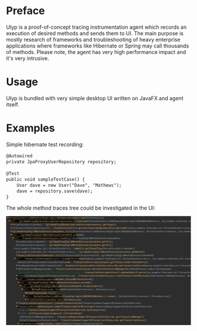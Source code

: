 # Preface
Ulyp is a proof-of-concept tracing instrumentation agent which records an execution of desired methods and sends them to UI. The main purpose is mostly research of frameworks and  troubleshooting of heavy enterprise applications where frameworks like Hibernate or Spring may call thousands of methods. 
Please note, the agent has very high performance impact and it's very intrusive.

# Usage
Ulyp is bundled with very simple desktop UI written on JavaFX and agent itself.

# Examples
Simple hibernate test recording:
 
 	@Autowired
	private JpaProxyUserRepository repository;
  
	@Test
	public void sampleTestCase() {
		User dave = new User("Dave", "Mathews");
		dave = repository.save(dave);
	}
  
The whole method traces tree could be investigated in the UI:

![Ulyp UI](https://github.com/0xaa4eb/ulyp/blob/master/images/hibernate.png)
